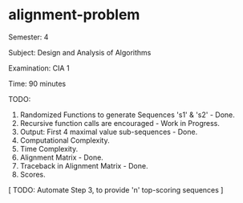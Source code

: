 # alignment-problem
 
 Semester: 4
 
 Subject: Design and Analysis of Algorithms
 
 Examination: CIA 1
 
 Time: 90 minutes

 
 
 TODO:
 1) Randomized Functions to generate Sequences 's1' & 's2' - Done.
 2) Recursive function calls are encouraged - Work in Progress.
 3) Output: First 4 maximal value sub-sequences - Done. 
 4) Computational Complexity.
 5) Time Complexity.
 6) Alignment Matrix - Done.
 7) Traceback in Alignment Matrix - Done.
 8) Scores.

[
TODO:
Automate Step 3, to provide 'n' top-scoring sequences
]
